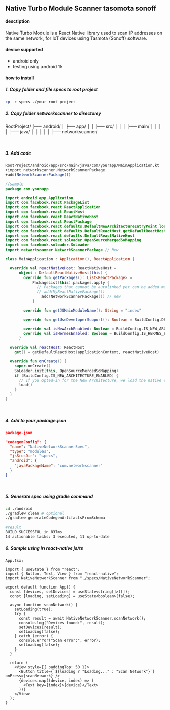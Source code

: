 ## Native Turbo Module Scanner tasomota sonoff

#### desctiption

Native Turbo Module is a React Native library used to scan IP addresses on the same network, for IoT devices using Tasmota (Sonoff) software.

#### device supported

- android only
- testing using android 15

#### how to install

##### 1. Copy folder and file specs to root project

```bash
cp -r specs ./your root project
```

##### 2. Copy folder networkscanner to directorey

RootProject/
├── android/
│ ├── app/
│ │ ├── src/
│ │ │ ├── main/
│ │ │ │ ├── java/
│ │ │ │ │ ├── networkscanner/

</br>

##### 3. Add code

```sh
RootProject/android/app/src/main/java/com/yourapp/MainApplication.kt
+import networkscanner.NetworkScannerPackage
+add(NetworkScannerPackage())
```

```kotlin
//sample
package com.yourapp

import android.app.Application
import com.facebook.react.PackageList
import com.facebook.react.ReactApplication
import com.facebook.react.ReactHost
import com.facebook.react.ReactNativeHost
import com.facebook.react.ReactPackage
import com.facebook.react.defaults.DefaultNewArchitectureEntryPoint.load
import com.facebook.react.defaults.DefaultReactHost.getDefaultReactHost
import com.facebook.react.defaults.DefaultReactNativeHost
import com.facebook.react.soloader.OpenSourceMergedSoMapping
import com.facebook.soloader.SoLoader
import networkscanner.NetworkScannerPackage // New

class MainApplication : Application(), ReactApplication {

  override val reactNativeHost: ReactNativeHost =
      object : DefaultReactNativeHost(this) {
        override fun getPackages(): List<ReactPackage> =
            PackageList(this).packages.apply {
              // Packages that cannot be autolinked yet can be added manually here, for example:
              // add(MyReactNativePackage())
                add(NetworkScannerPackage()) // new
            }

        override fun getJSMainModuleName(): String = "index"

        override fun getUseDeveloperSupport(): Boolean = BuildConfig.DEBUG

        override val isNewArchEnabled: Boolean = BuildConfig.IS_NEW_ARCHITECTURE_ENABLED
        override val isHermesEnabled: Boolean = BuildConfig.IS_HERMES_ENABLED
      }

  override val reactHost: ReactHost
    get() = getDefaultReactHost(applicationContext, reactNativeHost)

  override fun onCreate() {
    super.onCreate()
    SoLoader.init(this, OpenSourceMergedSoMapping)
    if (BuildConfig.IS_NEW_ARCHITECTURE_ENABLED) {
      // If you opted-in for the New Architecture, we load the native entry point for this app.
      load()
    }
  }
}
```

</br>

##### 4. Add to your package.json

```json
package.json

"codegenConfig": {
  "name": "NativeNetworkScannerSpec",
  "type": "modules",
  "jsSrcsDir": "specs",
  "android": {
    "javaPackageName": "com.networkscanner"
  }
}
```

</br>

##### 5. Generate spec using gradle command

```sh
cd ./android
./gradlew clean # optional
./gradlew generateCodegenArtifactsFromSchema

#result
BUILD SUCCESSFUL in 837ms
14 actionable tasks: 3 executed, 11 up-to-date
```

##### 6. Sample using in react-native js/ts

```tsx
App.tsx;

import { useState } from "react";
import { Button, Text, View } from "react-native";
import NativeNetworkScanner from "./specs/NativeNetworkScanner";

export default function App() {
  const [devices, setDevices] = useState<string[]>([]);
  const [loading, setLoading] = useState<boolean>(false);

  async function scanNetwork() {
    setLoading(true);
    try {
      const result = await NativeNetworkScanner.scanNetwork();
      console.log("Devices found:", result);
      setDevices(result);
      setLoading(false);
    } catch (error) {
      console.error("Scan error:", error);
      setLoading(false);
    }
  }

  return (
    <View style={{ paddingTop: 50 }}>
      <Button title={`${loading ? "Loading..." : "Scan Network"}`} onPress={scanNetwork} />
      {devices.map((device, index) => (
        <Text key={index}>{device}</Text>
      ))}
    </View>
  );
}
```
